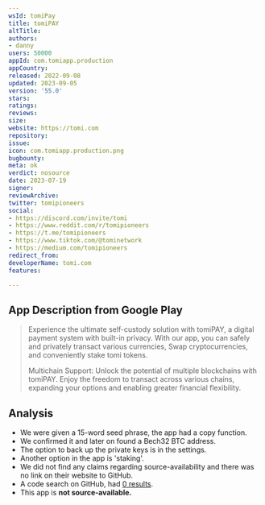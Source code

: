 ```yaml
---
wsId: tomiPay
title: tomiPAY
altTitle: 
authors:
- danny
users: 50000
appId: com.tomiapp.production
appCountry: 
released: 2022-09-08
updated: 2023-09-05
version: '55.0'
stars: 
ratings: 
reviews: 
size: 
website: https://tomi.com
repository: 
issue: 
icon: com.tomiapp.production.png
bugbounty: 
meta: ok
verdict: nosource
date: 2023-07-19
signer: 
reviewArchive: 
twitter: tomipioneers
social:
- https://discord.com/invite/tomi
- https://www.reddit.com/r/tomipioneers
- https://t.me/tomipioneers
- https://www.tiktok.com/@tominetwork
- https://medium.com/tomipioneers
redirect_from: 
developerName: tomi.com
features: 

---
```


## App Description from Google Play

> Experience the ultimate self-custody solution with tomiPAY, a digital payment system with built-in privacy. With our app, you can safely and privately transact various currencies, Swap cryptocurrencies, and conveniently stake tomi tokens.
>
> Multichain Support: Unlock the potential of multiple blockchains with tomiPAY. Enjoy the freedom to transact across various chains, expanding your options and enabling greater financial flexibility.

## Analysis

- We were given a 15-word seed phrase, the app had a copy function.
- We confirmed it and later on found a Bech32 BTC address.
- The option to back up the private keys is in the settings.
- Another option in the app is 'staking'.
- We did not find any claims regarding source-availability and there was no link on their website to GitHub. 
- A code search on GitHub, had [0 results](https://github.com/search?q=com.tomiapp.production&type=repositories).
- This app is **not source-available.**